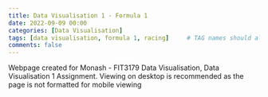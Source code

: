 ```yaml
---
title: Data Visualisation 1 - Formula 1
date: 2022-09-09 00:00
categories: [Data Visualisation]
tags: [data visualisation, formula 1, racing]     # TAG names should always be lowercase
comments: false
---
```


Webpage created for Monash - FIT3179 Data Visualisation, Data Visualisation 1 Assignment. Viewing on desktop is
recommended as the page is not formatted for mobile viewing

<a href="https://public.tableau.com/app/profile/josh.childs/viz/DataVisualisation1_16608779390550/Dashboard1"></a>

<div style="transform: matrix(0.5, 0, 0, 0.5, -191, -506)">
  <div class='tableauPlaceholder' id='viz1662674453756' style='position: relative'>
    <noscript>
      <a href='#'>
        <img alt='Dashboard 1 ' src='https:&#47;&#47;public.tableau.com&#47;static&#47;images&#47;Da&#47;DataVisualisation1_16608779390550&#47;Dashboard1&#47;1_rss.png' style='border: none' />
      </a>
    </noscript>

  <object class='tableauViz'  style='display:none;'><param name='host_url' value='https%3A%2F%2Fpublic.tableau.com%2F' />
    <param name='embed_code_version' value='3' /> <param name='site_root' value='' />
    <param name='name' value='DataVisualisation1_16608779390550&#47;Dashboard1' />
    <param name='tabs' value='no' />
    <param name='toolbar' value='yes' />
    <param name='static_image' value='https:&#47;&#47;public.tableau.com&#47;static&#47;images&#47;Da&#47;DataVisualisation1_16608779390550&#47;Dashboard1&#47;1.png' />
    <param name='animate_transition' value='yes' />
    <param name='display_static_image' value='yes' />
    <param name='display_spinner' value='yes' />
    <param name='display_overlay' value='yes' />
    <param name='display_count' value='yes' />
    <param name='language' value='en-US' />
  </div>

  <script type='text/javascript'>
    var divElement = document.getElementById('viz1662674453756');
    var vizElement = divElement.getElementsByTagName('object')[0];
    if ( divElement.offsetWidth > 800 ) {
      vizElement.style.width='1500px';
      vizElement.style.height='2027px';
    } else if ( divElement.offsetWidth > 500 ) {
    vizElement.style.width='1500px';
    vizElement.style.height='2027px';
    } else {
    vizElement.style.width='100%';
    vizElement.style.height='3227px';
    }
    var scriptElement = document.createElement('script');
    scriptElement.src = 'https://public.tableau.com/javascripts/api/viz_v1.js';
    vizElement.parentNode.insertBefore(scriptElement, vizElement);
  </script>
</div>
